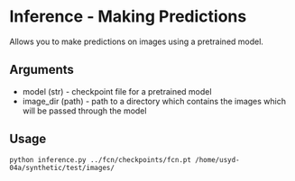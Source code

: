 # Inference - Making Predictions
Allows you to make predictions on images using a pretrained model.

## Arguments
* model (str) - checkpoint file for a pretrained model
* image_dir (path) - path to a directory which contains the images which will be passed through the model

## Usage
```commandline
python inference.py ../fcn/checkpoints/fcn.pt /home/usyd-04a/synthetic/test/images/
```